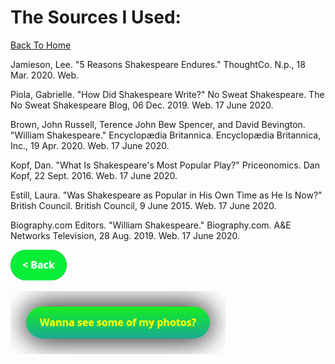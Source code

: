# The Sources I Used:
[Back To Home](althome)

Jamieson, Lee. "5 Reasons Shakespeare Endures." ThoughtCo. N.p., 18 Mar. 2020. Web.

Piola, Gabrielle. "How Did Shakespeare Write?" No Sweat Shakespeare. The No Sweat Shakespeare Blog, 06 Dec. 2019. Web. 17 June 2020.

Brown, John Russell, Terence John Bew Spencer, and David Bevington. "William Shakespeare." Encyclopædia Britannica. Encyclopædia Britannica, Inc., 19 Apr. 2020. Web. 17 June 2020.

Kopf, Dan. "What Is Shakespeare's Most Popular Play?" Priceonomics. Dan Kopf, 22 Sept. 2016. Web. 17 June 2020.

Estill, Laura. "Was Shakespeare as Popular in His Own Time as He Is Now?" British Council. British Council, 9 June 2015. Web. 17 June 2020.

Biography.com Editors. "William Shakespeare." Biography.com. A&amp;E Networks Television, 28 Aug. 2019. Web. 17 June 2020.

[![back button](back.png)](Why)

[![Wanna See My Photos Poohead? The Answer Is Yes, Redirecting You To "Photography Page"](button2.png)](photography)

